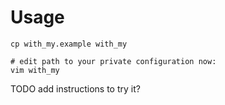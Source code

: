 # Usage
```
cp with_my.example with_my

# edit path to your private configuration now:
vim with_my
```
TODO add instructions to try it?
